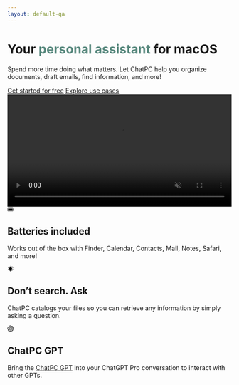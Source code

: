 ```yaml
---
layout: default-qa
---
```


<div class="container">
  <div class="row align-items-center g-lg-3 py-4">
    <div class="col-xl-5 text-center text-lg-start">
      <h1 class="display-6 fw-bold lh-1 mb-3">
        Your <span style="color: #56877c;">personal assistant</span> for macOS
      </h1>
      <p class="col-xl-10 fs-5">
        Spend more time doing what matters. Let ChatPC help you organize documents, draft emails, find information, and more!
      </p>
      <div class="d-grid gap-2 d-md-flex justify-content-md-center justify-content-lg-start mb-4 mb-lg-3">
        <a class="btn btn-primary px-4 me-md-2" href="/docs/macos/getting-started/">Get started for free</a>
        <a class="btn btn-outline-secondary px-4" href="/docs/macos/use-cases/">Explore use cases</a>
      </div>
    </div>
    <div class="col-xl-7 col-lg-12 mx-auto">
      <video src="images/landing/compose-email.mp4" style="width: 100%;" muted autoplay playsinline loop>
        <p>
          Your browser doesn't support HTML video. Here is a
          <a href="images/landing/compose-email.mp4">link to the demo video</a> instead.
        </p>
      </video>
    </div>
  </div>

  <div class="pb-2 border-bottom"></div>
  <div class="row g-4 py-5 row-cols-1 row-cols-lg-3">
    <div class="col d-flex align-items-start">
      <div class="icon-square bg-gradient flex-shrink-0 me-3">
        <svg width="1em" height="1em" viewBox="0 0 24 24" xmlns="http://www.w3.org/2000/svg"><g id="SVGRepo_bgCarrier" stroke-width="0"></g><g id="SVGRepo_tracerCarrier" stroke-linecap="round" stroke-linejoin="round"></g><g id="SVGRepo_iconCarrier"><path d="m3.12 17.6c-1.723 0-3.12-1.397-3.12-3.12v-5.76c0-1.723 1.397-3.12 3.12-3.12h16.011c1.723 0 3.12 1.397 3.12 3.12v5.76c0 1.723-1.397 3.12-3.12 3.12zm-2.012-8.88v5.76c.001 1.11.901 2.01 2.011 2.01h.001 16.011c1.109-.001 2.008-.9 2.009-2.01v-5.76c-.001-1.109-.9-2.008-2.009-2.01h-16.011-.001c-1.11 0-2.01.9-2.011 2.01zm2.679 6.4c-.721-.002-1.305-.587-1.307-1.308v-4.427c0-.722.584-1.307 1.305-1.31h14.678c.724 0 1.311.587 1.311 1.31v4.427c-.005.722-.589 1.305-1.311 1.308zm18.87-5.41c.788.28 1.342 1.02 1.342 1.889s-.554 1.609-1.328 1.884l-.014.004z"></path></g></svg>
      </div>
      <div>
        <h2>Batteries included</h2>
        <p>Works out of the box with Finder, Calendar, Contacts, Mail, Notes, Safari, and more!</p>
      </div>
    </div>
    <div class="col d-flex align-items-start">
      <div class="icon-square bg-gradient flex-shrink-0 me-3">
        <svg width="1em" height="1em" viewBox="0 0 493.761 493.762" xmlns="http://www.w3.org/2000/svg" xml:space="preserve"><g><g><g id="Icons_15_"><g><path d="M290.652,402.646h-87.595c-6.781,0-12.283,5.503-12.283,12.283c0,6.785,5.502,12.287,12.283,12.287h87.595 c6.781,0,12.289-5.502,12.289-12.287C302.942,408.149,297.435,402.646,290.652,402.646z"/><path d="M224.299,474.245c1.666,11.026,11.086,19.517,22.586,19.517c11.488,0,20.93-8.487,22.589-19.517 c15.037-0.888,26.987-13.245,26.987-28.504H197.25C197.25,461.009,209.235,473.375,224.299,474.245z"/><path d="M246.884,70.87c9.062,0,16.387-7.335,16.387-16.381V16.381C263.271,7.332,255.947,0,246.884,0 c-9.053,0-16.377,7.332-16.377,16.381v38.108C230.508,63.535,237.832,70.87,246.884,70.87z"/><path d="M139.39,94.736c3.217,4.417,8.209,6.761,13.283,6.761c3.326,0,6.699-1.017,9.609-3.129 c7.313-5.312,8.945-15.555,3.633-22.873l-22.396-30.84c-5.326-7.312-15.549-8.96-22.887-3.632 c-7.311,5.309-8.943,15.555-3.631,22.873L139.39,94.736z"/><path d="M354.354,334.861c-5.313-7.312-15.549-8.934-22.881-3.621c-7.306,5.317-8.937,15.562-3.61,22.879l22.409,30.841 c3.196,4.407,8.188,6.753,13.265,6.753c3.338,0,6.698-1.017,9.608-3.128c7.312-5.319,8.942-15.565,3.619-22.884L354.354,334.861 z"/><path d="M99.502,149.684l-36.252-11.79c-8.686-2.799-17.846,1.911-20.648,10.518c-2.803,8.597,1.904,17.843,10.508,20.642 l36.252,11.79c1.693,0.544,3.387,0.809,5.066,0.809c6.91,0,13.324-4.4,15.582-11.327 C112.812,161.729,108.106,152.482,99.502,149.684z"/><path d="M440.649,260.538l-36.243-11.773c-8.611-2.778-17.841,1.918-20.638,10.516c-2.802,8.606,1.918,17.848,10.521,20.646 l36.252,11.772c1.681,0.545,3.373,0.807,5.054,0.807c6.909,0,13.323-4.407,15.581-11.324 C453.971,272.572,449.258,263.337,440.649,260.538z"/><path d="M89.375,248.765L53.11,260.522c-8.604,2.79-13.324,12.026-10.521,20.635c2.238,6.927,8.664,11.334,15.574,11.334 c1.668,0,3.381-0.267,5.061-0.811l36.258-11.756c8.611-2.792,13.33-12.03,10.529-20.635 C107.229,250.689,98.059,245.986,89.375,248.765z"/><path d="M399.35,181.653c1.681,0,3.373-0.265,5.056-0.809l36.243-11.773c8.608-2.799,13.322-12.039,10.526-20.642 c-2.803-8.6-12.077-13.3-20.635-10.518l-36.252,11.772c-8.604,2.798-13.322,12.038-10.521,20.642 C386.02,177.246,392.44,181.653,399.35,181.653z"/><path d="M139.412,334.855l-22.431,30.822c-5.326,7.318-3.707,17.563,3.619,22.883c2.896,2.119,6.27,3.138,9.609,3.138 c5.074,0,10.066-2.336,13.264-6.744l22.43-30.824c5.326-7.316,3.707-17.562-3.619-22.883 C154.991,325.898,144.702,327.538,139.412,334.855z"/><path d="M350.258,44.654l-22.396,30.84c-5.312,7.318-3.681,17.562,3.633,22.873c2.91,2.112,6.283,3.129,9.608,3.129 c5.074,0,10.065-2.343,13.276-6.761l22.396-30.841c5.311-7.318,3.68-17.564-3.634-22.873 C365.786,35.68,355.584,37.326,350.258,44.654z"/><path d="M365.194,215.404c0-65.354-52.976-118.333-118.322-118.333c-65.359,0-118.336,52.979-118.336,118.333 c0,27.569,9.482,52.884,25.322,72.981c13.881,17.612,27.027,36.839,38.42,56.187v39.306h108.516v-38.263 c11.288-18.818,25.881-40.484,39.065-57.211C355.713,268.301,365.194,242.991,365.194,215.404z"/></g></g></g></g></svg>
      </div>
      <div>
        <h2>Don’t search. Ask</h2>
        <p>ChatPC catalogs your files so you can retrieve any information by simply asking a question.</p>
      </div>
    </div>
    <div class="col d-flex align-items-start">
      <div class="icon-square bg-gradient flex-shrink-0 me-3">
        <svg width="1em" height="1em" viewBox="0 0 320 320" xmlns="http://www.w3.org/2000/svg"><path d="m297.06 130.97c7.26-21.79 4.76-45.66-6.85-65.48-17.46-30.4-52.56-46.04-86.84-38.68-15.25-17.18-37.16-26.95-60.13-26.81-35.04-.08-66.13 22.48-76.91 55.82-22.51 4.61-41.94 18.7-53.31 38.67-17.59 30.32-13.58 68.54 9.92 94.54-7.26 21.79-4.76 45.66 6.85 65.48 17.46 30.4 52.56 46.04 86.84 38.68 15.24 17.18 37.16 26.95 60.13 26.8 35.06.09 66.16-22.49 76.94-55.86 22.51-4.61 41.94-18.7 53.31-38.67 17.57-30.32 13.55-68.51-9.94-94.51zm-120.28 168.11c-14.03.02-27.62-4.89-38.39-13.88.49-.26 1.34-.73 1.89-1.07l63.72-36.8c3.26-1.85 5.26-5.32 5.24-9.07v-89.83l26.93 15.55c.29.14.48.42.52.74v74.39c-.04 33.08-26.83 59.9-59.91 59.97zm-128.84-55.03c-7.03-12.14-9.56-26.37-7.15-40.18.47.28 1.3.79 1.89 1.13l63.72 36.8c3.23 1.89 7.23 1.89 10.47 0l77.79-44.92v31.1c.02.32-.13.63-.38.83l-64.41 37.19c-28.69 16.52-65.33 6.7-81.92-21.95zm-16.77-139.09c7-12.16 18.05-21.46 31.21-26.29 0 .55-.03 1.52-.03 2.2v73.61c-.02 3.74 1.98 7.21 5.23 9.06l77.79 44.91-26.93 15.55c-.27.18-.61.21-.91.08l-64.42-37.22c-28.63-16.58-38.45-53.21-21.95-81.89zm221.26 51.49-77.79-44.92 26.93-15.54c.27-.18.61-.21.91-.08l64.42 37.19c28.68 16.57 38.51 53.26 21.94 81.94-7.01 12.14-18.05 21.44-31.2 26.28v-75.81c.03-3.74-1.96-7.2-5.2-9.06zm26.8-40.34c-.47-.29-1.3-.79-1.89-1.13l-63.72-36.8c-3.23-1.89-7.23-1.89-10.47 0l-77.79 44.92v-31.1c-.02-.32.13-.63.38-.83l64.41-37.16c28.69-16.55 65.37-6.7 81.91 22 6.99 12.12 9.52 26.31 7.15 40.1zm-168.51 55.43-26.94-15.55c-.29-.14-.48-.42-.52-.74v-74.39c.02-33.12 26.89-59.96 60.01-59.94 14.01 0 27.57 4.92 38.34 13.88-.49.26-1.33.73-1.89 1.07l-63.72 36.8c-3.26 1.85-5.26 5.31-5.24 9.06l-.04 89.79zm14.63-31.54 34.65-20.01 34.65 20v40.01l-34.65 20-34.65-20z"/></svg>
      </div>
      <div>
        <h2>ChatPC GPT</h2>
        <p>Bring the <a href="https://chat.openai.com/g/g-611zFFIQR-chatpc-connect-with-macos" target="_blank">ChatPC GPT</a> into your ChatGPT Pro conversation to interact with other GPTs.</p>
      </div>
    </div>
  </div>
</div>